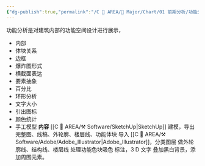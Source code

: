 ```yaml
---
{"dg-publish":true,"permalink":"/C 📔 AREA/🌳 Major/Chart/01 前期分析/功能分析/","title":"功能分析","noteIcon":"1","created":"2024-07-04T13:45:17.000+08:00","updated":"2024-11-05T23:48:30.020+08:00"}
---
```


功能分析是对建筑内部的功能空间设计进行展示，
-   内部
-   体块关系
-   边框
-   爆炸图形式
-   横截面表达
-   要素抽象
-   百分比
-   环形分析
-   文字大小
-   引出图标
-   颜色统计
-   手工模型
**内容**
[[C 📔 AREA/⚒️ Software/SketchUp\|SketchUp]] 建模，导出完整图、线稿、外轮廓、楼层线、功能体块
导入 [[C 📔 AREA/⚒️ Software/Adobe/Adobe_Illustrator\|Adobe_Illustrator]]，分类图层
做外轮廓线、结构线、楼层线
处理功能色块吸色
标注，3 D 文字
叠加黑白背景，添加周围元素。
